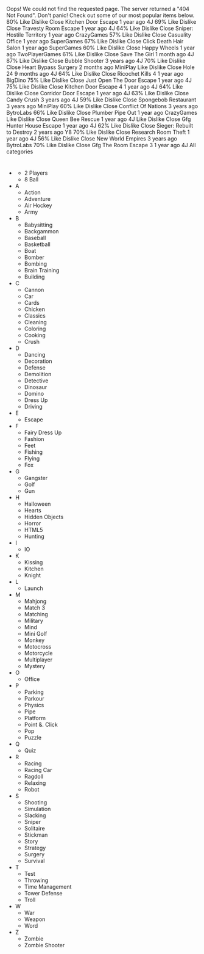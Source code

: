 Oops! We could not find the requested page. The server returned a "404 Not Found". Don't panic! Check out some of our most popular items below. 80% Like Dislike Close Kitchen Door Escape 1 year ago 4J 69% Like Dislike Close Travesty Room Escape 1 year ago 4J 64% Like Dislike Close Sniper: Hostile Territory 1 year ago CrazyGames 57% Like Dislike Close Casuality Office 1 year ago SuperGames 67% Like Dislike Close Click Death Hair Salon 1 year ago SuperGames 60% Like Dislike Close Happy Wheels 1 year ago TwoPlayerGames 61% Like Dislike Close Save The Girl 1 month ago 4J 87% Like Dislike Close Bubble Shooter 3 years ago 4J 70% Like Dislike Close Heart Bypass Surgery 2 months ago MiniPlay Like Dislike Close Hole 24 9 months ago 4J 64% Like Dislike Close Ricochet Kills 4 1 year ago BigDino 75% Like Dislike Close Just Open The Door Escape 1 year ago 4J 75% Like Dislike Close Kitchen Door Escape 4 1 year ago 4J 64% Like Dislike Close Corridor Door Escape 1 year ago 4J 63% Like Dislike Close Candy Crush 3 years ago 4J 59% Like Dislike Close Spongebob Restaurant 3 years ago MiniPlay 60% Like Dislike Close Conflict Of Nations 3 years ago BytroLabs 66% Like Dislike Close Plumber Pipe Out 1 year ago CrazyGames Like Dislike Close Queen Bee Rescue 1 year ago 4J Like Dislike Close Gfg Hunter House Escape 1 year ago 4J 62% Like Dislike Close Sieger: Rebuilt to Destroy 2 years ago Y8 70% Like Dislike Close Research Room Theft 1 year ago 4J 56% Like Dislike Close New World Empires 3 years ago BytroLabs 70% Like Dislike Close Gfg The Room Escape 3 1 year ago 4J All categories

*   #
    *   2 Players
    *   8 Ball
*   A
    *   Action
    *   Adventure
    *   Air Hockey
    *   Army
*   B
    *   Babysitting
    *   Backgammon
    *   Baseball
    *   Basketball
    *   Boat
    *   Bomber
    *   Bombing
    *   Brain Training
    *   Building
*   C
    *   Cannon
    *   Car
    *   Cards
    *   Chicken
    *   Classics
    *   Cleaning
    *   Coloring
    *   Cooking
    *   Crush
*   D
    *   Dancing
    *   Decoration
    *   Defense
    *   Demolition
    *   Detective
    *   Dinosaur
    *   Domino
    *   Dress Up
    *   Driving
*   E
    *   Escape
*   F
    *   Fairy Dress Up
    *   Fashion
    *   Feet
    *   Fishing
    *   Flying
    *   Fox
*   G
    *   Gangster
    *   Golf
    *   Gun
*   H
    *   Halloween
    *   Hearts
    *   Hidden Objects
    *   Horror
    *   HTML5
    *   Hunting
*   I
    *   IO
*   K
    *   Kissing
    *   Kitchen
    *   Knight
*   L
    *   Launch
*   M
    *   Mahjong
    *   Match 3
    *   Matching
    *   Military
    *   Mind
    *   Mini Golf
    *   Monkey
    *   Motocross
    *   Motorcycle
    *   Multiplayer
    *   Mystery
*   O
    *   Office
*   P
    *   Parking
    *   Parkour
    *   Physics
    *   Pipe
    *   Platform
    *   Point &. Click
    *   Pop
    *   Puzzle
*   Q
    *   Quiz
*   R
    *   Racing
    *   Racing Car
    *   Ragdoll
    *   Relaxing
    *   Robot
*   S
    *   Shooting
    *   Simulation
    *   Slacking
    *   Sniper
    *   Solitaire
    *   Stickman
    *   Story
    *   Strategy
    *   Surgery
    *   Survival
*   T
    *   Test
    *   Throwing
    *   Time Management
    *   Tower Defense
    *   Troll
*   W
    *   War
    *   Weapon
    *   Word
*   Z
    *   Zombie
    *   Zombie Shooter